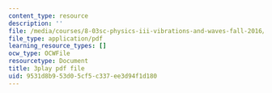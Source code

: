 ```yaml
---
content_type: resource
description: ''
file: /media/courses/8-03sc-physics-iii-vibrations-and-waves-fall-2016/9531d8b953d05cf5c337ee3d94f1d180_Ahv7Akj2xs4.pdf
file_type: application/pdf
learning_resource_types: []
ocw_type: OCWFile
resourcetype: Document
title: 3play pdf file
uid: 9531d8b9-53d0-5cf5-c337-ee3d94f1d180
---
```

